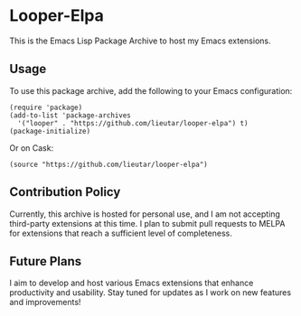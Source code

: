# Looper-Elpa

This is the Emacs Lisp Package Archive to host my Emacs extensions.

## Usage

To use this package archive, add the following to your Emacs configuration:

```elisp
(require 'package)
(add-to-list 'package-archives
  '("looper" . "https://github.com/lieutar/looper-elpa") t)
(package-initialize)
```
Or on Cask:

```elisp
(source "https://github.com/lieutar/looper-elpa")
```

## Contribution Policy

Currently, this archive is hosted for personal use, and I am not accepting 
third-party extensions at this time. I plan to submit pull requests to MELPA for 
extensions that reach a sufficient level of completeness.

## Future Plans

I aim to develop and host various Emacs extensions that enhance productivity 
and usability. Stay tuned for updates as I work on new features and improvements!
